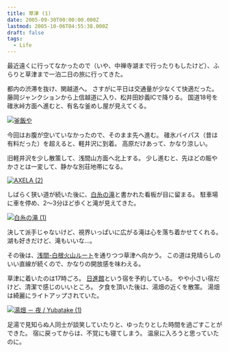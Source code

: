 ```yaml
---
title: 草津 (1)
date: 2005-09-30T00:00:00.000Z
lastmod: 2005-10-06T04:55:38.000Z
draft: false
tags:
  - Life
---
```


最近遠くに行ってなかったので（いや、中禅寺湖まで行ったりもしたけど）、ふらりと草津まで一泊二日の旅に行ってきた。

都内の渋滞を抜け、関越道へ。 さすがに平日は交通量が少なくて快適だった。 藤岡ジャンクションから上信越道に入り、松井田妙義ICで降りる。 国道18号を碓氷峠方面へ進むと、有名な釜めし屋が見えてくる。

[![釜飯や](https://farm1.staticflickr.com/32/49009711_cb8dc5ef2e.jpg "釜飯や")](http://www.flickr.com/photos/machu/49009711/)

今回はお腹が空いていなかったので、そのまま先へ進む。 碓氷バイパス（昔は有料だった）を超えると、軽井沢に到着。 高原だけあって、かなり涼しい。

旧軽井沢を少し散策して、浅間山方面へ北上する。 少し進むと、先ほどの賑やかさとは一変して、静かな別荘地帯になる。

[![AXELA (2)](https://farm1.staticflickr.com/25/49009725_f4b6c09a6a.jpg "AXELA (2)")](http://www.flickr.com/photos/machu/49009725/)

しばらく狭い道が続いた後に、[白糸の滝](http://www.jalan.net/kanko/SPT_152664.html)と書かれた看板が目に留まる。 駐車場に車を停め、2〜3分ほど歩くと滝が見えてきた。

[![白糸の滝 (1)](https://farm1.staticflickr.com/28/49009734_a2d6f86573.jpg "白糸の滝 (1)")](http://www.flickr.com/photos/machu/49009734/)

決して派手じゃないけど、視界いっぱいに広がる滝は心を落ち着かせてくれる。 湖も好きだけど、滝もいいな…。

その後は、[浅間-白根火山ルート](http://www.princehotels.co.jp/amuse/asama-shirane/)を通りつつ草津へ向かう。 この道は見晴らしのいい直線が続くので、かなりの開放感を味わえる。

草津に着いたのは17時ごろ。 [日進館](http://www.nisshinkan.com/)という宿を予約している。 やや小さい宿だけど、清潔で感じのいいところ。 夕食を頂いた後は、湯畑の近くを散策。 湯畑は綺麗にライトアップされていた。

[![湯畑 － 夜 / Yubatake (1)](https://farm1.staticflickr.com/28/49009755_4c281a0898.jpg "湯畑 － 夜 / Yubatake (1)")](http://www.flickr.com/photos/machu/49009755/)

足湯で見知らぬ人同士が談笑していたりと、ゆったりとした時間を過ごすことができた。 宿に戻ってからは、不覚にも寝てしまう。 温泉に入ろうと思っていたのに。
